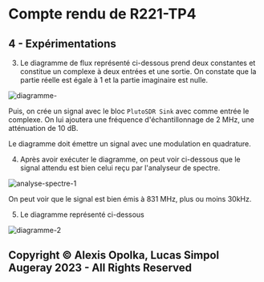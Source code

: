# Compte rendu de R221-TP4

## 4 - Expérimentations

3. Le diagramme de flux représenté ci-dessous prend deux constantes et constitue
  un complexe à deux entrées et une sortie.
  On constate que la partie réelle est égale à 1 et la partie 
  imaginaire est nulle.  

  ![diagramme-](src/diagramme-1.png)

  Puis, on crée un signal avec le bloc `PlutoSDR Sink` avec
  comme entrée le complexe.
  On lui ajoutera une fréquence d'échantillonnage de 2 MHz,
  une atténuation de 10 dB.

  Le diagramme doit émettre un signal avec une modulation en 
  quadrature.

4. Après avoir exécuter le diagramme, on peut voir ci-dessous que le signal
  attendu est bien celui reçu par l'analyseur de spectre.

  ![analyse-spectre-1](src/analyse-diagramme-1.png)

  On peut voir que le signal est bien émis à 831 MHz, plus ou moins 30kHz.

5. Le diagramme représenté ci-dessous

  ![diagramme-2](./src/diagramme-2.png)

## Copyright &copy; Alexis Opolka, Lucas Simpol Augeray 2023 - All Rights Reserved
